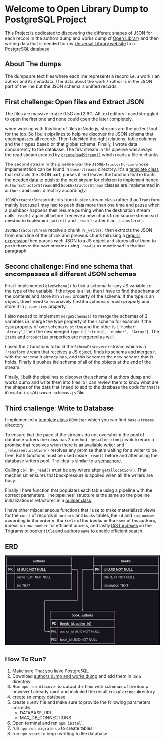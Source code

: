 # Welcome to Open Library Dump to PostgreSQL Project
This Project is dedicated to discovering the different shapes of JSON for each record in the authors dump and works dump of [Open Library](https://openlibrary.org/developers/dumps) and then writing data that is needed for my [Universal Library website](https://github.com/MohammedAHelmi/universal-library) to a [PostgreSQL](https://www.postgresql.org/) database.
## About The dumps
The dumps are text files where each line represents a record i.e. a work / an author and its metadata. The data about the work / author is in the JSON part of the line but the JSON schema is unified records. 

## First challenge: Open files and Extract JSON
The files are massive in size 0.5G and 2.9G. All text editors I used struggled to open the first one and none could open the later completely.

when working with this kind of files in Node.js, streams are the perfect tool for the job. So I built pipelines to help me discover the JSON schema that encompasses all records. Then I decided the right relations, table columns and their types based on that global schema. Finally, I wrote data concurrently to the database. The first stream in the pipeline was always the read stream created by [`createReadStream()`](https://nodejs.org/api/fs.html#filehandlecreatereadstreamoptions) which reads a file in chunks.

The second stream in the pipeline was the `JSONExtractorStream` whose implementation can be found in `base-streams` directory. It's a [template class](https://refactoring.guru/design-patterns/template-method) that extracts the JSON part, parses it and leaves the function that extracts the needed data to push to the next stream for children to implement hence `AuthorExtractorStream` and `BookExtractorStream` classes are implemented in `authors` and `books` directory accordingly. 

`JSONExtractorStream` inherits from `Duplex` stream class rather than `Transform` mainly because I may had to push data more than one time and pause when a pushback happens then resume pushing when the destination stream calls `_read()` again all before I receive a new chunk from source stream so I needed to implement `_write()` and `_read()` rather than `_transform()`. 

`JSONExtractorStream` receive a chunk in `_write()` then extracts the JSON from each line of the chunk and preivous chunk tail using a [regular expression](https://developer.mozilla.org/en-US/docs/Web/JavaScript/Guide/Regular_expressions) then parses each JSON to a JS object and stores all of them to push them to the next streams using `_read()` as mentioned in the last paragraph.

## Second challenge: Find one schema that encompasses all different JSON schemas
First I implemented `giveSchema()` to find a schema for any JS variable i.e. the type of the variable. If the type is a list, then I have to find the schema of the contents and store it in `items` property of the schema. If the type is an object, then I need to recursively find the schema of each property and store it in `properties` property.

I also needed to implement `mergeSchemas()` to merge the schemas of 2 variables i.e. merge the type property of their schema for example if the `type` property of one schema is `string` and the other is `['number', 'Arrary']` then the new merged `type` is `['string', 'number', 'Array']`. The `items` and `properties` properties are mergered as well.  

I used the 2 functions to build the `SchemaDiscoverer` stream which is a `Transform` stream that receives a JS object, finds its schema and merges it with the schema it already has, and this becomes the new schema that is holds. Finally it pushes the schema of all of the objects at the end of the stream.

Finally, I built the pipelines to discover the schema of authors dump and works dump and write them into files to I can review them to know what are the shapes of the data that I need to add to the database the code for that is in `explorings/discover-schemas.js` file.

## Third challenge: Write to Database
I implemented a [template class](https://refactoring.guru/design-patterns/template-method) `DBWriter` which you can find `base-streams` directory. 

To ensure that the pace of the streams do not overwhelm the pool of database writers the class has 2 method `_getAllocation()` which return a promise that resolves when there is an available writer and `_releaseAllocation()` resolves any promise that's waiting for a writer to be free. Both functions must be used inside `_read()` before and after using the database writers pool. The idea is similar to a [semaphore](https://en.wikipedia.org/wiki/Semaphore_(programming)).

Calling `cb()` in `_read()` must be any where after `getAllocation()`. That mechanism ensures that backpressure is applied when all the writers are busy.

Finally I have function that populates each table using a pipeline with the correct parameters. The pipelines' structure is the same so the pipeline initialization is refactored in a [builder class](https://refactoring.guru/design-patterns/builder). 

I have other miscellaneous functions that I use to make materialized views for the `count` of records in `authors` and `books` tables, the `id` and `row_number` according to the order of the `title` of the books or the `name` of the authors, indexs on `row_number` for efficient access, and lastly  [GiST indexes](https://www.postgresql.org/docs/8.1/gist.html) on the [Trigrams](https://www.postgresql.org/docs/current/pgtrgm.html#PGTRGM-CONCEPTS) of books `title` and authors `name` to enable efficient search.

## ERD
![ERD Image](visual-resources/erd-univ.drawio.png)

## How To Run?
1. Make sure That you have PostgreSQL
2. Download [authors dump and works dump]((https://openlibrary.org/developers/dumps)) and add them in `data` directory
3. Run `npm run discover` to output the files with schemas of the dump however I already ran it and included the result in `explorings` directory
4. create an empty database
5. create a .env file and make sure to provide the following parameters correctly
    - DATABASE_URL
    - MAX_DB_CONNECTIONS
6. Open terminal and run `npm install`
7. run `npm run migrate up` to create tables
8. run `npm start` to begin writting to the database